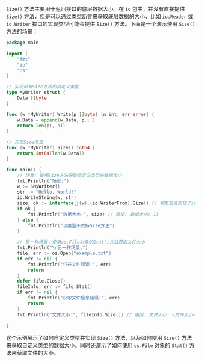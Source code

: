 `Size()` 方法主要用于返回接口的底层数据大小。在 `io` 包中，并没有直接提供 `Size()` 方法，但是可以通过类型断言来获取底层数据的大小，比如 `io.Reader` 或 `io.Writer` 接口的实现类型可能会提供 `Size()` 方法。下面是一个演示使用 `Size()` 方法的场景：

```go
package main

import (
	"fmt"
	"io"
	"os"
)

// 实现带有Size方法的自定义类型
type MyWriter struct {
	Data []byte
}

func (w *MyWriter) Write(p []byte) (n int, err error) {
	w.Data = append(w.Data, p...)
	return len(p), nil
}

// 实现Size方法
func (w *MyWriter) Size() int64 {
	return int64(len(w.Data))
}

func main() {
	// 场景: 使用Size方法获取自定义类型的数据大小
	fmt.Println("场景:")
	w := &MyWriter{}
	str := "Hello, World!"
	io.WriteString(w, str)
	size, ok := interface{}(w).(io.WriterFrom).Size() // 判断是否实现了io.WriterFrom接口
	if ok {
		fmt.Println("数据大小:", size) // 输出: 数据大小: 13
	} else {
		fmt.Println("该类型不支持Size方法")
	}

	// 另一种场景：使用os.File对象的Stat()方法获取文件大小
	fmt.Println("\n另一种场景:")
	file, err := os.Open("example.txt")
	if err != nil {
		fmt.Println("打开文件错误:", err)
		return
	}
	defer file.Close()
	fileInfo, err := file.Stat()
	if err != nil {
		fmt.Println("获取文件信息错误:", err)
		return
	}
	fmt.Println("文件大小:", fileInfo.Size()) // 输出: 文件大小: <文件大小>

}
```

这个示例展示了如何自定义类型并实现 `Size()` 方法，以及如何使用 `Size()` 方法来获取自定义类型的数据大小。同时还演示了如何使用 `os.File` 对象的 `Stat()` 方法来获取文件的大小。